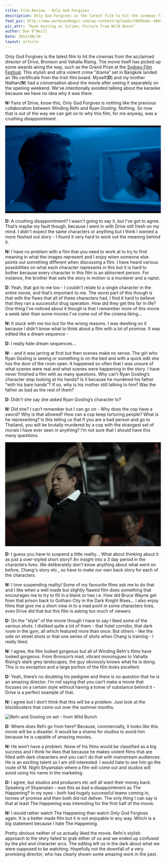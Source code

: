 ```yaml
---
title: Film Review - Only God Forgives
description: Only God Forgives is the latest film to hit the cinemas from the acclaimed director of Drive, Bronson and Vahalla Rising.
feat_pic: http://www.wordsandmagic.com/wp-content/uploads/f094bebc-4065-4e76-880d-491c462c3502.jpeg
pic_attr: ‘Ryan Gosling as Julien; Picture from Wild Bunch’
author: Dan O’Neill
Date: 2013/08/10
layout: article
---
```


Only God Forgives is the latest film to hit the cinemas from the acclaimed director of Drive, Bronson and Vahalla Rising. The movie itself has picked up some awards along the way, such as the Grand Prize at the [Sydney Film Festival](http://en.wikipedia.org/wiki/Sydney_Film_Festival "Sydney Film Festival"). This stylish and ultra violent crime “drama” set in Bangkok landed an 18s certificate from the Irish film board. Myself(**D**) and my brother Nathan(**N**) had a conversation about the movie after seeing it separately on the opening weekend. We've intentionally avoided talking about the karaoke because we have no idea why it was there.

**N:** Fans of Drive, know this, Only God Forgives is nothing like the previous collaboration between Winding Refn and Ryan Gosling. Nothing. So now that is out of the way we can get on to why this film, for me anyway, was a crushing disappointment.

![Gosling as Julien; Picture from Wild Bunch](/wp-content/uploads/b8ecbc9f-5e39-471a-9a9a-758a144cfccb.jpg)

**D:** A crushing disappointment? I wasn't going to say it, but I've got to agree. That’s maybe my fault though, because I went in with Drive still fresh on my mind. I didn't expect the same characters or anything but I think I wanted a more fleshed out story - I found it very hard to work out the meaning behind it.

**N:** I have no problem with a film that you need to work at to try to find meaning in what the images represent and I enjoy when someone else points out something different when discussing a film. I have heard various possibilities on what each character represents in this but it is hard to bother because every character in this film is an abhorrent person. For instance, the brother that sets the story in motion is a murderer and a rapist.

**D:** Yeah, that got to me too - I couldn't relate to a single character in the entire movie, and that’s important to me. The worst part of this though is that with the flaws that all of these characters had, I find it hard to believe that they ran a successful drug operation. How did they get this far in life? One thing I've noticed about it though is that I remember more of this movie a week later than some movies I've come out of the cinema liking...

**N:** It stuck with me too but for the wrong reasons. I was dwelling on it because I didn't know what to think about a film with a lot of promise. It was edited like a dream sequence -

**D:** I really hate dream sequences...

**N:** - and it was jarring at first but then scenes make no sense. The girl who Ryan Gosling is seeing or something is on the bed and with a quick edit she has the door of the room open. It happened so often that I was unsure of what scenes were real and what scenes were happening in the story. I have never finished a film with as many questions. Why can’t Ryan Gosling’s character stop looking at his hands? Is it because he murdered his father “with his bare hands”? If so, why is his mother still talking to him? Was the father as bad as the rest of them?

**D:** Didn't she say she asked Ryan Gosling’s character to?

**N:** Did she? I can’t remember but I can go on - Why does the cop have a sword? Why is that allowed? How can a cop keep torturing people? What is he representing? Is this telling us that if you are a bad person and go to Thailand, you will be brutally murdered by a cop with the strangest set of morals I have ever seen in anything? I’m not sure that I should have this many questions.

![Vithaya Pansringarm as Lt Chang from Wild Bunch](/wp-content/uploads/fa310a5e-7e09-411d-8150-8161d84a36eb.jpeg)

**D:** I guess you have to suspend a little reality... What about thinking about it as just a over-styled short story? An insight into a 3 day period in the characters lives. We deliberately don't know anything about what went on before, Chang's story etc., so have to make our own back story for each of the characters.

**N:** I love suspending reality! Some of my favourite films ask me to do that and I like when a well made but slightly flawed film does something that encourages me to try to fill in a blank or two i.e. How did Bruce Wayne get from that prison back to Gotham City in the Dark Knight Rises... I also enjoy films that give me a short view in to a mad point in some characters lives, even Drive did that but this film is asking too much of viewers.

**D:** On the "style" of the movie though I have to say I liked some of the various shots. I disliked quite a lot of them - that hotel corridor, that dark room in the gym, all which featured more than once. But others - like the side on street shots or that one series of shots when Chang is training - I really liked.

**N:** I agree, the film looked gorgeous but all of Winding Refn's films have looked gorgeous. From Bronson’s mad, vibrant monologues to Vahalla Rising’s stark grey landscapes, the guy obviously knows what he is doing. This is no exception and a large portion of the film looks excellent.

**D:** Yeah, there’s no doubting his pedigree and there is no question that he is an amazing director. I’m not saying that you can’t make a movie that focuses on a certain style without having a tonne of substance behind it - Drive is a perfect example of that.

**N:** I agree but I don’t think that this will be a problem. Just look at the blockbusters that come out over the summer months.

![Refn and Gosling on set - from Wild Bunch](/wp-content/uploads/bf9e7935-8522-482b-ab87-3efb91ad6048.jpg)

**D:** Where does Refn go from here? Because, commercially, it looks like this movie will be a disaster. It would be a shame for studios to avoid him because he is capable of amazing movies.

**N:** He won’t have a problem. None of his films would be classified as a big success and I think he likes that because he makes violent films that are filled with dark characters and you can’t do that with mainstream audiences. He is an exciting talent so I am still interested. I would hate to see him go the route of M. Night Shyamalan where a film will come out and studios will avoid using his name in the marketing.

**D:** I agree, but studios and producers etc will all want their money back. Speaking of Shyamalan - was this as bad a disappointment as The Happening? In my eyes - both had hugely successful teams coming in, tonnes of promise and then both did not deliver. The only thing I can say is that at least The Happening was interesting for the first half of the movie.

**N:** I would rather watch The Happening than watch Only God Forgives again. It is a better made film but it is not enjoyable in any way. Which is a big statement because I hate The Happening.

Pretty obvious neither of us actually liked the movie. Refn's stylish approach to the story failed to grab either of us and we ended up confused by the plot and character arcs. The editing left us in the dark about what we were supposed to be watching. Hopefully not the downfall of a very promising director, who has clearly shown some amazing work in the past.
